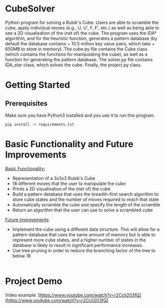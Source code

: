 # CubeSolver
Python program for solving a Rubik's Cube. Users are able to scramble the cube, apply individual moves (e.g., U, U', F, F', etc.) as well as being able to see a 2D visualisation of the (net of) the cube. The program uses the IDA* algorithm, and for the heuristic function, generates a pattern database (by default the database contains ~ 10.5 million key value pairs, which take ~ 650MB to store in memory). The cube.py file contains the Cube class (which contains the functions for manipulating the cube), as well as a function for generating the pattern database. The solver.py file contains IDA_star class, which solves the cube. Finally, the project.py class 
# Getting Started

## Prerequisites
Make sure you have Python3 installed and you use it to run this program.
```
pip install -r requirements.txt
```

# Basic Functionality and Future Improvements
<ins>Basic Functionality:</ins>
* Representation of a 3x3x3 Rubik's Cube
* 18 different moves that the user to manipulate the cube
* Prints a 2D visualisation of the (net of) the cube
* Build a pattern database that uses the breadth-first search algorithm to store cube states and the number of moves required to reach that state 
* Automatically scramble the cube and specify the length of the scramble
* Return an algorithm that the user can use to solve a scrambled cube
<div dr="rtl"><ins>Future Improvements</u></div>

* Implement the cube using a different data structure. This will allow for a pattern database that uses the same amount of memory but is able to represent more cube states, and a higher number of states in the database is likely to result in significant performance increases.
* Use tree pruning in order to reduce the branching factor of the tree to below 18
<br><br>
# Project Demo
Video example: [https://www.youtube.com/watch?v=r2CcIj203fQ](https://www.youtube.com/watch?v=r2CcIj203fQ)
